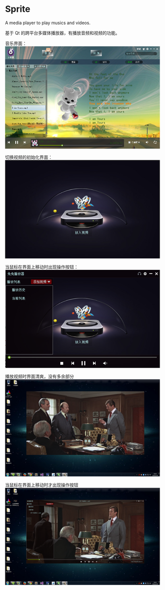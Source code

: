 # Sprite
A media player to play musics and videos.

基于 Qt 的跨平台多媒体播放器，有播放音频和视频的功能。

音乐界面：
![image](Images/ShowMusicGUI1.png)

切换视频的初始化界面：
![image](Images/ShowVideoGUI1.png)

当鼠标在界面上移动时出现操作按钮：
![image](Images/ShowVideoGUI2.png)

播放视频时界面清爽，没有多余部分
![image](Images/ShowVideoGUI3.png)

当鼠标在界面上移动时才出现操作按钮
![image](Images/ShowVideoGUI4.png)
